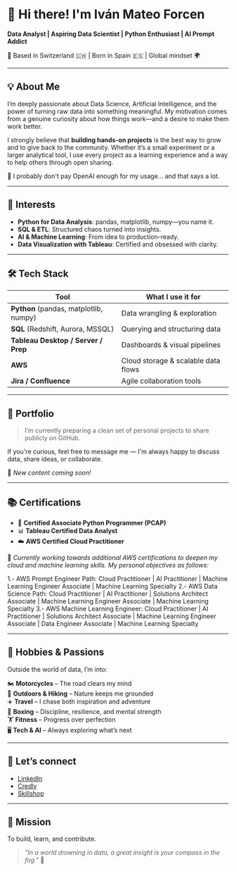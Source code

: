 # 👋 Hi there! I'm Iván Mateo Forcen

**Data Analyst | Aspiring Data Scientist | Python Enthusiast | AI Prompt Addict**

📍 Based in Switzerland 🇨🇭 | Born in Spain 🇪🇸 | Global mindset 🌍

---

## 💡 About Me

I’m deeply passionate about Data Science, Artificial Intelligence, and the power of turning raw data into something meaningful. My motivation comes from a genuine curiosity about how things work—and a desire to make them work better.

I strongly believe that **building hands-on projects** is the best way to grow and to give back to the community. Whether it’s a small experiment or a larger analytical tool, I use every project as a learning experience and a way to help others through open sharing.

💬 I probably don't pay OpenAI enough for my usage... and that says a lot.

---

## 🧠 Interests

- **Python for Data Analysis**: pandas, matplotlib, numpy—you name it.
- **SQL & ETL**: Structured chaos turned into insights.
- **AI & Machine Learning**: From idea to production-ready.
- **Data Visualization with Tableau**: Certified and obsessed with clarity.

---

## 🛠️ Tech Stack

| Tool | What I use it for |
|------|--------------------|
| **Python** (pandas, matplotlib, numpy) | Data wrangling & exploration |
| **SQL** (Redshift, Aurora, MSSQL) | Querying and structuring data |
| **Tableau Desktop / Server / Prep** | Dashboards & visual pipelines |
| **AWS** | Cloud storage & scalable data flows |
| **Jira / Confluence** | Agile collaboration tools |

---

## 📸 Portfolio

> I’m currently preparing a clean set of personal projects to share publicly on GitHub.

If you're curious, feel free to message me — I'm always happy to discuss data, share ideas, or collaborate.

📌 *New content coming soon!*

---

## 📚 Certifications

- 🐍 **Certified Associate Python Programmer (PCAP)**
- 📊 **Tableau Certified Data Analyst**
- ☁️ **AWS Certified Cloud Practitioner**

🎯 *Currently working towards additional AWS certifications to deepen my cloud and machine learning skills. My personal objectives as follows:*

1.- AWS Prompt Engineer Path: Cloud Practitioner | AI Practitioner | Machine Learning Engineer Associate | Machine Learning Specialty 
2.- AWS Data Science Path: Cloud Practitioner | AI Practitioner | Solutions Architect Associate | Machine Learning Engineer Associate | Machine Learning Specialty
3.- AWS Machine Learning Engineer: Cloud Practitioner | AI Practitioner | Solutions Architect Associate | Machine Learning Engineer Associate | Data Engineer Associate | Machine Learning Specialty

---

## 💬 Hobbies & Passions

Outside the world of data, I’m into:

🏍️ **Motorcycles** – The road clears my mind  
🥾 **Outdoors & Hiking** – Nature keeps me grounded  
✈️ **Travel** – I chase both inspiration and adventure  
🥊 **Boxing** – Discipline, resilience, and mental strength  
🏋️ **Fitness** – Progress over perfection  
🖥️ **Tech & AI** – Always exploring what’s next

---

## 🔗 Let’s connect

- [LinkedIn](https://www.linkedin.com/in/ivanmatfor-datascientist)
- [Credly](https://www.credly.com/users/ivan-mateo-forcen)
- [Skillshop](https://skillshop.credential.net/profile/ivanmf891088/wallet)

---

## 🎯 Mission

To build, learn, and contribute.

> _"In a world drowning in data, a great insight is your compass in the fog."_ 🚀
